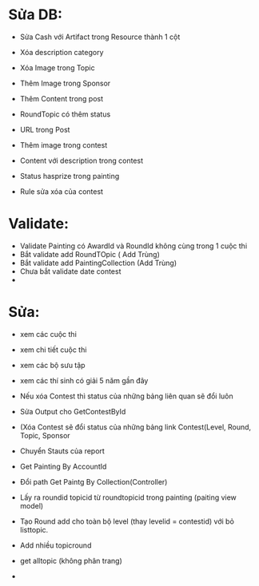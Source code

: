# Sửa DB:
- Sửa Cash với Artifact trong Resource thành 1 cột
- Xóa description category
- Xóa Image trong Topic
- Thêm Image trong Sponsor
- Thêm Content trong post
- RoundTopic có thêm status 
- URL trong Post
- Thêm image trong contest
- Content với description trong contest

- Status hasprize trong painting

- Rule sửa xóa của contest 

# Validate:
- Validate Painting có AwardId và RoundId không cùng trong 1 cuộc thi
- Bắt validate add RoundTOpic ( Add Trùng)
- Bắt validate add PaintingCollection (Add Trùng)
- Chưa bắt validate date contest
- 

# Sửa: 
- xem các cuộc thi
- xem chi tiết cuộc thi
- xem các bộ sưu tập
- xem các thí sinh có giải 5 năm gần đây
- Nếu xóa Contest thì status của những bảng liên quan sẽ đổi luôn
- Sửa Output cho GetContestById
- (Xóa Contest sẽ đổi status của những bảng link Contest(Level, Round, Topic, Sponsor

- Chuyển Stauts của report
- Get Painting By AccountId
- Đổi path Get Paintg By Collection(Controller)
- Lấy ra roundid topicid từ roundtopicid trong painting (paiting view model)


- Tạo Round add cho toàn bộ level (thay levelid = contestid) với bỏ listtopic.
- Add nhiều topicround
- get alltopic (không phân trang)
- 

